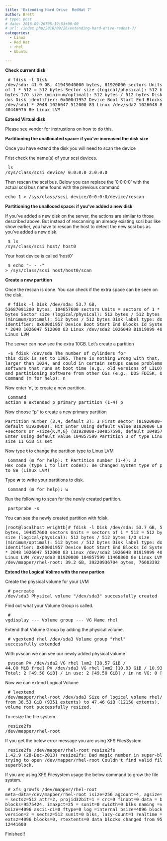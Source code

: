 ```yaml
---
title: 'Extending Hard Drive  RedHat 7'
author: Brett
# type: post
# date: 2016-09-26T05:19:53+00:00
# url: /index.php/2016/09/26/extending-hard-drive-redhat-7/
categories:
  - Linux
  - Red Hat
  - rhel
  - Ubuntu

---
```

**Check current disk**<pre lang=linux> # fdisk -l Disk /dev/sda: 41.9 GB, 41943040000 bytes, 81920000 sectors Units = sectors of 1 \* 512 = 512 bytes Sector size (logical/physical): 512 bytes / 512 bytes I/O size (minimum/optimal): 512 bytes / 512 bytes Disk label type: dos Disk identifier: 0x000d1957 Device Boot Start End Blocks Id System /dev/sda1 \* 2048 1026047 512000 83 Linux /dev/sda2 1026048 81919999 40446976 8e Linux LVM </pre> 

**Extend Virtual disk**
  
Please see vendor for instrustions on how to do this.

**Partitioning the unallocated space: if you&#8217;ve increased the disk size**
  
Once you have extend the disk you will need to scan the device

Frist check the name(s) of your scsi devices.<pre lang=linux> ls /sys/class/scsi_device/ 0:0:0:0 2:0:0:0 </pre> 

Then rescan the scsi bus. Below you can replace the &#8216;0\:0\:0\:0&#8217; with the actual scsi bus name found with the previous command<pre lang=linux> echo 1 > /sys/class/scsi_device/0\:0\:0\:0/device/rescan </pre> 

**Partitioning the unalloced space: if you&#8217;ve added a new disk**

If you&#8217;ve added a new disk on the server, the actions are similar to those described above. But instead of rescanning an already existing scsi bus like show earlier, you have to rescan the host to detect the new scsi bus as you&#8217;ve added a new disk.<pre lang=linux> $ ls /sys/class/scsi_host/ host0 </pre> 

Your host device is called &#8216;host0&#8217;<pre lang=linux> $ echo "\- - -" > /sys/class/scsi_host/host0/scan </pre> 

**Create a new partition**

Once the rescan is done. You can check if the extra space can be seen on the disk.<pre lang=linux> # fdisk -l Disk /dev/sda: 53.7 GB, 53687091200 bytes, 104857600 sectors Units = sectors of 1 \* 512 = 512 bytes Sector size (logical/physical): 512 bytes / 512 bytes I/O size (minimum/optimal): 512 bytes / 512 bytes Disk label type: dos Disk identifier: 0x000d1957 Device Boot Start End Blocks Id System /dev/sda1 \* 2048 1026047 512000 83 Linux /dev/sda2 1026048 81919999 40446976 8e Linux LVM </pre> 

The server can now see the extra 10GB. Let&#8217;s create a partition<pre lang=linux> ~$ fdisk /dev/sda The number of cylinders for this disk is set to 1305. There is nothing wrong with that, but this is larger than 1024, and could in certain setups cause problems with: 1) software that runs at boot time (e.g., old versions of LILO) 2) booting and partitioning software from other OSs (e.g., DOS FDISK, OS/2 FDISK) Command (m for help): n </pre> 

Now enter &#8216;n&#8217;, to create a new partition.<pre lang=linux> Command action e extended p primary partition (1-4) p </pre> 

Now choose &#8220;p&#8221; to create a new primary partition<pre lang=linux> Partition number (3,4, default 3): 3 First sector (81920000-104857599, default 81920000): Hit Enter Using default value 81920000 Last sector, +sectors or +size{K,M,G} (81920000-104857599, default 104857599): Hit Enter Using default value 104857599 Partition 3 of type Linux and of size 11 GiB is set </pre> 

Now type **t** to change the partition type to Linux LVM<pre lang=linux> Command (m for help): t Partition number (1-4): 3 Hex code (type L to list codes): 8e Changed system type of partition 3 to 8e (Linux LVM) </pre> 

Type **w** to write your partitions to disk.<pre lang=linux> Command (m for help): w </pre> 

Run the following to scan for the newly created partition.<pre lang=linux> partprobe -s </pre> 

You can see the newly created partition with fdisk.<pre lang=linux> [root@localhost wrightb]# fdisk -l Disk /dev/sda: 53.7 GB, 53687091200 bytes, 104857600 sectors Units = sectors of 1 \* 512 = 512 bytes Sector size (logical/physical): 512 bytes / 512 bytes I/O size (minimum/optimal): 512 bytes / 512 bytes Disk label type: dos Disk identifier: 0x000d1957 Device Boot Start End Blocks Id System /dev/sda1 \* 2048 1026047 512000 83 Linux /dev/sda2 1026048 81919999 40446976 8e Linux LVM /dev/sda3 81920000 104857599 11468800 8e Linux LVM Disk /dev/mapper/rhel-root: 39.2 GB, 39220936704 bytes, 76603392 sectors </pre> 

**Extend the Logical Volime with the new partion**

Create the physical volume for your LVM<pre lang=linux> # pvcreate /dev/sda3 Physical volume "/dev/sda3" successfully created </pre> 

Find out what your Volume Group is called.<pre lang=linux> # vgdisplay \--- Volume group \--- VG Name rhel </pre> 

Extend that Volume Group by adding the physical volume.<pre lang=linux> # vgextend rhel /dev/sda3 Volume group "rhel" successfully extended </pre> 

With pvscan we can see our newly added physical volume<pre lang=linux> pvscan PV /dev/sda2 VG rhel lvm2 [38.57 GiB / 44.00 MiB free] PV /dev/sda3 VG rhel lvm2 [10.93 GiB / 10.93 GiB free] Total: 2 [49.50 GiB] / in use: 2 [49.50 GiB] / in no VG: 0 [0 ] </pre> 

Now we can extend Logical Volume<pre lang=linux> # lvextend /dev/mapper/rhel-root /dev/sda3 Size of logical volume rhel/root changed from 36.53 GiB (9351 extents) to 47.46 GiB (12150 extents). Logical volume root successfully resized. </pre> 

To resize the file system.<pre lang=linux> resize2fs /dev/mapper/rhel-root </pre> 

If you get the below error message you are using XFS FilesSystem<pre lang=linux> resize2fs /dev/mapper/rhel-root resize2fs 1.42.9 (28-Dec-2013) resize2fs: Bad magic number in super-block while trying to open /dev/mapper/rhel-root Couldn't find valid filesystem superblock. </pre> 

If you are using XFS Filesystem usage the below command to grow the file system.<pre lang=linux> # xfs_growfs /dev/mapper/rhel-root meta-data=/dev/mapper/rhel-root isize=256 agcount=4, agsize=2393856 blks = sectsz=512 attr=2, projid32bit=1 = crc=0 finobt=0 data = bsize=4096 blocks=9575424, imaxpct=25 = sunit=0 swidth=0 blks naming =version 2 bsize=4096 ascii-ci=0 ftype=0 log =internal bsize=4096 blocks=4675, version=2 = sectsz=512 sunit=0 blks, lazy-count=1 realtime =none extsz=4096 blocks=0, rtextents=0 data blocks changed from 9575424 to 12441600 </pre> 

Finished!!